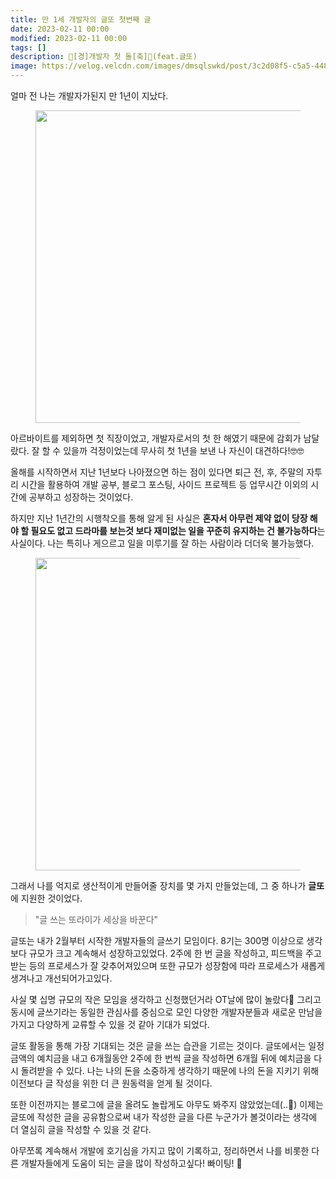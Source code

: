 ```yaml
---
title: 만 1세 개발자의 글또 첫번째 글
date: 2023-02-11 00:00
modified: 2023-02-11 00:00
tags: []
description: 🎊[경]개발자 첫 돌[축]🎊(feat.글또)
image: https://velog.velcdn.com/images/dmsqlswkd/post/3c2d08f5-c5a5-448d-aa46-35fcc4c705e7/image.PNG
---
```


얼마 전 나는 개발자가된지 만 1년이 지났다.

<figure>
  <img src="https://velog.velcdn.com/images/dmsqlswkd/post/3c2d08f5-c5a5-448d-aa46-35fcc4c705e7/image.PNG" alt="" width=500>
</figure>

아르바이트를 제외하면 첫 직장이었고, 개발자로서의 첫 한 해였기 때문에 감회가 남달랐다. 잘 할 수 있을까 걱정이었는데 무사히 첫 1년을 보낸 나 자신이 대견하다!🤓🤓

올해를 시작하면서 지난 1년보다 나아졌으면 하는 점이 있다면 퇴근 전, 후, 주말의 자투리 시간을 활용하여 개발 공부, 블로그 포스팅, 사이드 프로젝트 등 업무시간 이외의 시간에 공부하고 성장하는 것이었다.

하지만 지난 1년간의 시행착오를 통해 알게 된 사실은 **혼자서 아무런 제약 없이 당장 해야 할 필요도 없고 드라마를 보는것 보다 재미없는 일을 꾸준히 유지하는 건 불가능하다**는 사실이다. 나는 특히나 게으르고 일을 미루기를 잘 하는 사람이라 더더욱 불가능했다.

<figure>
  <img src="https://velog.velcdn.com/images/dmsqlswkd/post/81de4056-8ec5-4be0-b444-3c4691bcbc3d/image.gif" alt="" width=500>
</figure>

그래서 나를 억지로 생산적이게 만들어줄 장치를 몇 가지 만들었는데, 그 중 하나가 **글또**에 지원한 것이었다.

> "글 쓰는 또라이가 세상을 바꾼다"

글또는 내가 2월부터 시작한 개발자들의 글쓰기 모임이다. 8기는 300명 이상으로 생각보다 규모가 크고 계속해서 성장하고있었다. 2주에 한 번 글을 작성하고, 피드백을 주고받는 등의 프로세스가 잘 갖추어져있으며 또한 규모가 성장함에 따라 프로세스가 새롭게 생겨나고 개선되어가고있다.

사실 몇 십명 규모의 작은 모임을 생각하고 신청했던거라 OT날에 많이 놀랐다🫢 그리고 동시에 글쓰기라는 동일한 관심사를 중심으로 모인 다양한 개발자분들과 새로운 만남을 가지고 다양하게 교류할 수 있을 것 같아 기대가 되었다.

글또 활동을 통해 가장 기대되는 것은 글을 쓰는 습관을 기르는 것이다. 글또에서는 일정 금액의 예치금을 내고 6개월동안 2주에 한 번씩 글을 작성하면 6개월 뒤에 예치금을 다시 돌려받을 수 있다. 나는 나의 돈을 소중하게 생각하기 때문에 나의 돈을 지키기 위해 이전보다 글 작성을 위한 더 큰 원동력을 얻게 될 것이다.

또한 이전까지는 블로그에 글을 올려도 놀랍게도 아무도 봐주지 않았었는데(..🥲) 이제는 글또에 작성한 글을 공유함으로써 내가 작성한 글을 다른 누군가가 볼것이라는 생각에 더 열심히 글을 작성할 수 있을 것 같다.

아무쪼록 계속해서 개발에 호기심을 가지고 많이 기록하고, 정리하면서 나를 비롯한 다른 개발자들에게 도움이 되는 글을 많이 작성하고싶다! 빠이팅! 💪
